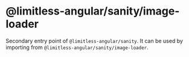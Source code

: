 # @limitless-angular/sanity/image-loader

Secondary entry point of `@limitless-angular/sanity`. It can be used by importing from `@limitless-angular/sanity/image-loader`.
